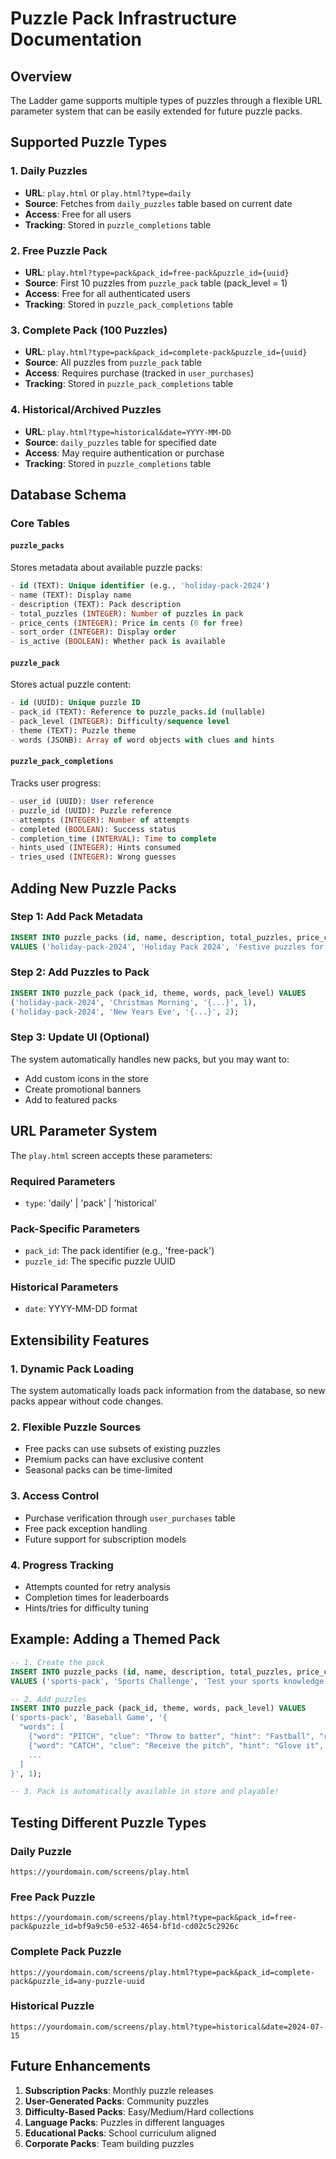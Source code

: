# Puzzle Pack Infrastructure Documentation

## Overview
The Ladder game supports multiple types of puzzles through a flexible URL parameter system that can be easily extended for future puzzle packs.

## Supported Puzzle Types

### 1. Daily Puzzles
- **URL**: `play.html` or `play.html?type=daily`
- **Source**: Fetches from `daily_puzzles` table based on current date
- **Access**: Free for all users
- **Tracking**: Stored in `puzzle_completions` table

### 2. Free Puzzle Pack
- **URL**: `play.html?type=pack&pack_id=free-pack&puzzle_id={uuid}`
- **Source**: First 10 puzzles from `puzzle_pack` table (pack_level = 1)
- **Access**: Free for all authenticated users
- **Tracking**: Stored in `puzzle_pack_completions` table

### 3. Complete Pack (100 Puzzles)
- **URL**: `play.html?type=pack&pack_id=complete-pack&puzzle_id={uuid}`
- **Source**: All puzzles from `puzzle_pack` table
- **Access**: Requires purchase (tracked in `user_purchases`)
- **Tracking**: Stored in `puzzle_pack_completions` table

### 4. Historical/Archived Puzzles
- **URL**: `play.html?type=historical&date=YYYY-MM-DD`
- **Source**: `daily_puzzles` table for specified date
- **Access**: May require authentication or purchase
- **Tracking**: Stored in `puzzle_completions` table

## Database Schema

### Core Tables

#### `puzzle_packs`
Stores metadata about available puzzle packs:
```sql
- id (TEXT): Unique identifier (e.g., 'holiday-pack-2024')
- name (TEXT): Display name
- description (TEXT): Pack description
- total_puzzles (INTEGER): Number of puzzles in pack
- price_cents (INTEGER): Price in cents (0 for free)
- sort_order (INTEGER): Display order
- is_active (BOOLEAN): Whether pack is available
```

#### `puzzle_pack`
Stores actual puzzle content:
```sql
- id (UUID): Unique puzzle ID
- pack_id (TEXT): Reference to puzzle_packs.id (nullable)
- pack_level (INTEGER): Difficulty/sequence level
- theme (TEXT): Puzzle theme
- words (JSONB): Array of word objects with clues and hints
```

#### `puzzle_pack_completions`
Tracks user progress:
```sql
- user_id (UUID): User reference
- puzzle_id (UUID): Puzzle reference
- attempts (INTEGER): Number of attempts
- completed (BOOLEAN): Success status
- completion_time (INTERVAL): Time to complete
- hints_used (INTEGER): Hints consumed
- tries_used (INTEGER): Wrong guesses
```

## Adding New Puzzle Packs

### Step 1: Add Pack Metadata
```sql
INSERT INTO puzzle_packs (id, name, description, total_puzzles, price_cents, sort_order) 
VALUES ('holiday-pack-2024', 'Holiday Pack 2024', 'Festive puzzles for the season', 25, 299, 3);
```

### Step 2: Add Puzzles to Pack
```sql
INSERT INTO puzzle_pack (pack_id, theme, words, pack_level) VALUES
('holiday-pack-2024', 'Christmas Morning', '{...}', 1),
('holiday-pack-2024', 'New Years Eve', '{...}', 2);
```

### Step 3: Update UI (Optional)
The system automatically handles new packs, but you may want to:
- Add custom icons in the store
- Create promotional banners
- Add to featured packs

## URL Parameter System

The `play.html` screen accepts these parameters:

### Required Parameters
- `type`: 'daily' | 'pack' | 'historical'

### Pack-Specific Parameters
- `pack_id`: The pack identifier (e.g., 'free-pack')
- `puzzle_id`: The specific puzzle UUID

### Historical Parameters
- `date`: YYYY-MM-DD format

## Extensibility Features

### 1. Dynamic Pack Loading
The system automatically loads pack information from the database, so new packs appear without code changes.

### 2. Flexible Puzzle Sources
- Free packs can use subsets of existing puzzles
- Premium packs can have exclusive content
- Seasonal packs can be time-limited

### 3. Access Control
- Purchase verification through `user_purchases` table
- Free pack exception handling
- Future support for subscription models

### 4. Progress Tracking
- Attempts counted for retry analysis
- Completion times for leaderboards
- Hints/tries for difficulty tuning

## Example: Adding a Themed Pack

```sql
-- 1. Create the pack
INSERT INTO puzzle_packs (id, name, description, total_puzzles, price_cents, sort_order) 
VALUES ('sports-pack', 'Sports Challenge', 'Test your sports knowledge', 50, 399, 4);

-- 2. Add puzzles
INSERT INTO puzzle_pack (pack_id, theme, words, pack_level) VALUES
('sports-pack', 'Baseball Game', '{
  "words": [
    {"word": "PITCH", "clue": "Throw to batter", "hint": "Fastball", "revealed_letters": [0,3]},
    {"word": "CATCH", "clue": "Receive the pitch", "hint": "Glove it", "revealed_letters": [0,3]},
    ...
  ]
}', 1);

-- 3. Pack is automatically available in store and playable!
```

## Testing Different Puzzle Types

### Daily Puzzle
```
https://yourdomain.com/screens/play.html
```

### Free Pack Puzzle
```
https://yourdomain.com/screens/play.html?type=pack&pack_id=free-pack&puzzle_id=bf9a9c50-e532-4654-bf1d-cd02c5c2926c
```

### Complete Pack Puzzle
```
https://yourdomain.com/screens/play.html?type=pack&pack_id=complete-pack&puzzle_id=any-puzzle-uuid
```

### Historical Puzzle
```
https://yourdomain.com/screens/play.html?type=historical&date=2024-07-15
```

## Future Enhancements

1. **Subscription Packs**: Monthly puzzle releases
2. **User-Generated Packs**: Community puzzles
3. **Difficulty-Based Packs**: Easy/Medium/Hard collections
4. **Language Packs**: Puzzles in different languages
5. **Educational Packs**: School curriculum aligned
6. **Corporate Packs**: Team building puzzles